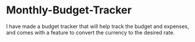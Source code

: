 # Monthly-Budget-Tracker
I have made a budget tracker that will help track the budget and expenses, and comes with a feature to convert the currency to the desired rate.

